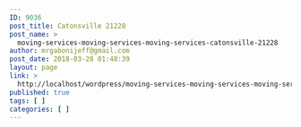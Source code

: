 ```yaml
---
ID: 9036
post_title: Catonsville 21228
post_name: >
  moving-services-moving-services-moving-services-catonsville-21228
author: mrgabonijeff@gmail.com
post_date: 2018-03-28 01:48:39
layout: page
link: >
  http://localhost/wordpress/moving-services-moving-services-moving-services-catonsville-21228/
published: true
tags: [ ]
categories: [ ]
---
```

